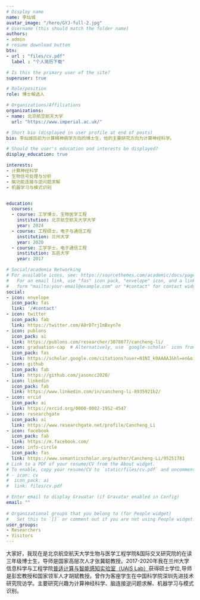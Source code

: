 ```yaml
---
# Display name
name: 李灿城
avatar_image: "/hero/GYJ-full-2.jpg"
# Username (this should match the folder name)
authors:
- admin
# resume download button
btn:
- url : "files/cv.pdf"
  label : "个人简历下载"

# Is this the primary user of the site?
superuser: true

# Role/position
role: 博士候选人

# Organizations/Affiliations
organizations:
- name: 北京航空航天大学
  url: "https://www.imperial.ac.uk/"

# Short bio (displayed in user profile at end of posts)
bio: 李灿城目前为计算精神病学方向的博士生，他的主要研究方向为计算神经科学。

# Should the user's education and interests be displayed?
display_education: true

interests:
- 计算神经科学
- 生物信号处理与分析
- 脑功能连接与逆问题求解
- 机器学习与模式识别


education:
  courses:
  - course: 工学博士，生物医学工程
    institution: 北京航空航天大学大学
    year: 2024
  - course: 工程硕士，电子与通信工程
    institution: 兰州大学
    year: 2020
  - course: 工学学士，电子通信工程
    institution: 五邑大学
    year: 2017

# Social/academia Networking
# For available icons, see: https://sourcethemes.com/academic/docs/page-builder/#icons
#   For an email link, use "fas" icon pack, "envelope" icon, and a link in the
#   form "mailto:your-email@example.com" or "#contact" for contact widget.
social:
- icon: envelope
  icon_pack: fas
  link: '/#contact'
- icon: twitter
  icon_pack: fab
  link: https://twitter.com/A0rD7rjImBxyn7e
- icon: publons
  icon_pack: ai
  link: https://publons.com/researcher/3078077/cancheng-li/ 
- icon: graduation-cap  # Alternatively, use `google-scholar` icon from `ai` icon pack
  icon_pack: fas
  link: https://scholar.google.com/citations?user=N1NI_k0AAAAJ&hl=en&oi=ao
- icon: github
  icon_pack: fab
  link: https://github.com/jasoncc2020/
- icon: linkedin
  icon_pack: fab
  link: https://www.linkedin.com/in/cancheng-li-8935921b2/
- icon: orcid
  icon_pack: ai
  link: https://orcid.org/0000-0002-1952-4547
- icon: researchgate
  icon_pack: ai
  link: https://www.researchgate.net/profile/Cancheng_Li
- icon: facebook
  icon_pack: fab
  link: https://m.facebook.com/
- icon: info-circle
  icon_pack: fas
  link: https://www.semanticscholar.org/author/Cancheng-Li/95251781  
# Link to a PDF of your resume/CV from the About widget.
# To enable, copy your resume/CV to `static/files/cv.pdf` and uncomment the lines below.  
# - icon: cv
#  icon_pack: ai
#  link: files/cv.pdf

# Enter email to display Gravatar (if Gravatar enabled in Config)
email: ""
  
# Organizational groups that you belong to (for People widget)
#   Set this to `[]` or comment out if you are not using People widget.  
user_groups:
- Researchers
- Visitors
---
```



大家好，我现在是北京航空航天大学生物与医学工程学院&国际交叉研究院的在读三年级博士生，导师是国家高层次人才张冀聪教授。2017-2020年我在兰州大学信息科学与工程学院[普适计算与智能感知实验室（UAIS Lab）](http://www.uais.edu.com)获得硕士学位,导师是彭宏教授和国家领军人才胡斌教授。曾作为客座学生在中国科学院深圳先进技术研究院访学。主要研究兴趣为计算神经科学、脑连接逆问题求解、机器学习与模式识别。

